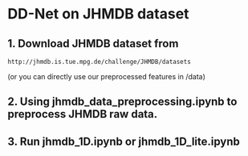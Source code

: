 # DD-Net on JHMDB dataset

## 1. Download JHMDB dataset from 
```
http://jhmdb.is.tue.mpg.de/challenge/JHMDB/datasets  
```
(or you can directly use our preprocessed features in /data)

## 2. Using jhmdb_data_preprocessing.ipynb to preprocess JHMDB raw data.

## 3. Run jhmdb_1D.ipynb or jhmdb_1D_lite.ipynb
